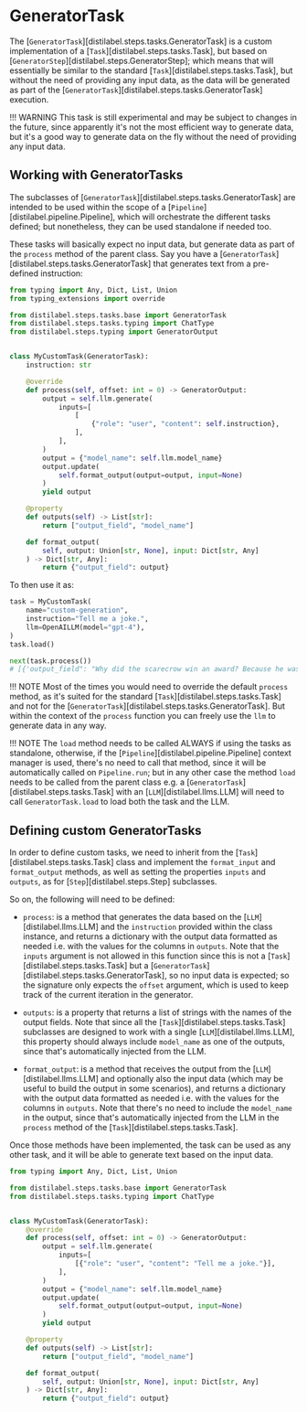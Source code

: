 # GeneratorTask

The [`GeneratorTask`][distilabel.steps.tasks.GeneratorTask] is a custom implementation of a [`Task`][distilabel.steps.tasks.Task], but based on [`GeneratorStep`][distilabel.steps.GeneratorStep]; which means that will essentially be similar to the standard [`Task`][distilabel.steps.tasks.Task], but without the need of providing any input data, as the data will be generated as part of the [`GeneratorTask`][distilabel.steps.tasks.GeneratorTask] execution.

!!! WARNING
    This task is still experimental and may be subject to changes in the future, since apparently it's not the most efficient way to generate data, but it's a good way to generate data on the fly without the need of providing any input data.

## Working with GeneratorTasks

The subclasses of [`GeneratorTask`][distilabel.steps.tasks.GeneratorTask] are intended to be used within the scope of a [`Pipeline`][distilabel.pipeline.Pipeline], which will orchestrate the different tasks defined; but nonetheless, they can be used standalone if needed too.

These tasks will basically expect no input data, but generate data as part of the `process` method of the parent class. Say you have a [`GeneratorTask`][distilabel.steps.tasks.GeneratorTask] that generates text from a pre-defined instruction:

```python
from typing import Any, Dict, List, Union
from typing_extensions import override

from distilabel.steps.tasks.base import GeneratorTask
from distilabel.steps.tasks.typing import ChatType
from distilabel.steps.typing import GeneratorOutput


class MyCustomTask(GeneratorTask):
    instruction: str

    @override
    def process(self, offset: int = 0) -> GeneratorOutput:
        output = self.llm.generate(
            inputs=[
                [
                    {"role": "user", "content": self.instruction},
                ],
            ],
        )
        output = {"model_name": self.llm.model_name}
        output.update(
            self.format_output(output=output, input=None)
        )
        yield output

    @property
    def outputs(self) -> List[str]:
        return ["output_field", "model_name"]

    def format_output(
        self, output: Union[str, None], input: Dict[str, Any]
    ) -> Dict[str, Any]:
        return {"output_field": output}
```

To then use it as:

```python
task = MyCustomTask(
    name="custom-generation",
    instruction="Tell me a joke.",
    llm=OpenAILLM(model="gpt-4"),
)
task.load()

next(task.process())
# [{'output_field": "Why did the scarecrow win an award? Because he was outstanding!", "model_name": "gpt-4"}]
```

!!! NOTE
    Most of the times you would need to override the default `process` method, as it's suited for the standard [`Task`][distilabel.steps.tasks.Task] and not for the [`GeneratorTask`][distilabel.steps.tasks.GeneratorTask]. But within the context of the `process` function you can freely use the `llm` to generate data in any way.

!!! NOTE
    The `load` method needs to be called ALWAYS if using the tasks as standalone, otherwise, if the [`Pipeline`][distilabel.pipeline.Pipeline] context manager is used, there's no need to call that method, since it will be automatically called on `Pipeline.run`; but in any other case the method `load` needs to be called from the parent class e.g. a [`GeneratorTask`][distilabel.steps.tasks.Task] with an [`LLM`][distilabel.llms.LLM] will need to call `GeneratorTask.load` to load both the task and the LLM.

## Defining custom GeneratorTasks

In order to define custom tasks, we need to inherit from the [`Task`][distilabel.steps.tasks.Task] class and implement the `format_input` and `format_output` methods, as well as setting the properties `inputs` and `outputs`, as for [`Step`][distilabel.steps.Step] subclasses.

So on, the following will need to be defined:

- `process`: is a method that generates the data based on the [`LLM`][distilabel.llms.LLM] and the `instruction` provided within the class instance, and returns a dictionary with the output data formatted as needed i.e. with the values for the columns in `outputs`. Note that the `inputs` argument is not allowed in this function since this is not a [`Task`][distilabel.steps.tasks.Task] but a [`GeneratorTask`][distilabel.steps.tasks.GeneratorTask], so no input data is expected; so the signature only expects the `offset` argument, which is used to keep track of the current iteration in the generator.

- `outputs`: is a property that returns a list of strings with the names of the output fields. Note that since all the [`Task`][distilabel.steps.tasks.Task] subclasses are designed to work with a single [`LLM`][distilabel.llms.LLM], this property should always include `model_name` as one of the outputs, since that's automatically injected from the LLM.

- `format_output`: is a method that receives the output from the [`LLM`][distilabel.llms.LLM] and optionally also the input data (which may be useful to build the output in some scenarios), and returns a dictionary with the output data formatted as needed i.e. with the values for the columns in `outputs`. Note that there's no need to include the `model_name` in the output, since that's automatically injected from the LLM in the `process` method of the [`Task`][distilabel.steps.tasks.Task].

Once those methods have been implemented, the task can be used as any other task, and it will be able to generate text based on the input data.

```python
from typing import Any, Dict, List, Union

from distilabel.steps.tasks.base import GeneratorTask
from distilabel.steps.tasks.typing import ChatType


class MyCustomTask(GeneratorTask):
    @override
    def process(self, offset: int = 0) -> GeneratorOutput:
        output = self.llm.generate(
            inputs=[
                [{"role": "user", "content": "Tell me a joke."}],
            ],
        )
        output = {"model_name": self.llm.model_name}
        output.update(
            self.format_output(output=output, input=None)
        )
        yield output

    @property
    def outputs(self) -> List[str]:
        return ["output_field", "model_name"]

    def format_output(
        self, output: Union[str, None], input: Dict[str, Any]
    ) -> Dict[str, Any]:
        return {"output_field": output}
```
